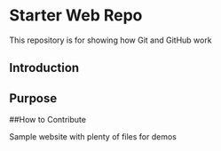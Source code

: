 # Starter Web Repo

This repository is for showing how Git and GitHub work

## Introduction

## Purpose

##How to Contribute


Sample website with plenty of files for demos